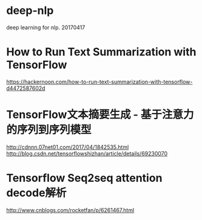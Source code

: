 # deep-nlp
deep learning for nlp.
20170417

# How to Run Text Summarization with TensorFlow
https://hackernoon.com/how-to-run-text-summarization-with-tensorflow-d4472587602d

# TensorFlow文本摘要生成 - 基于注意力的序列到序列模型
http://cdnnn.07net01.com/2017/04/1842535.html    
http://blog.csdn.net/tensorflowshizhan/article/details/69230070

# Tensorflow Seq2seq attention decode解析
http://www.cnblogs.com/rocketfan/p/6261467.html


